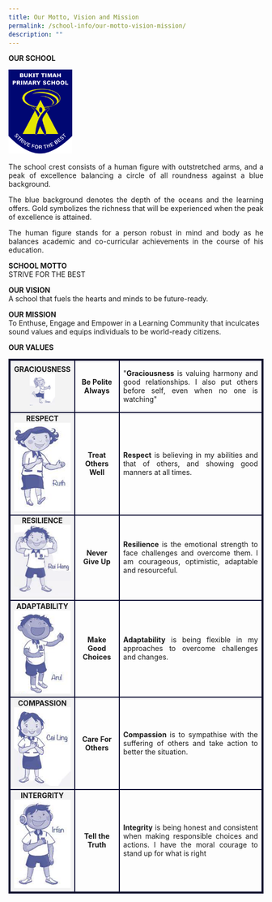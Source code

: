 ```yaml
---
title: Our Motto, Vision and Mission
permalink: /school-info/our-motto-vision-mission/
description: ""
---
```

**OUR SCHOOL**

<img src="/images/BTPS_Logo.jpeg" style="width:25%">
<p align="justify">
The school crest consists of a human figure with outstretched arms, and a peak of excellence balancing a circle of all roundness against a blue background.</p>
<p align="justify">
The blue background denotes the depth of the oceans and the learning offers. Gold symbolizes the richness that will be experienced when the peak of excellence is attained.</p>
<p align="justify">
The human figure stands for a person robust in mind and body as he balances academic and co-curricular achievements in the course of his education. </p>

**SCHOOL MOTTO**<br>
STRIVE FOR THE BEST

**OUR VISION**<br>
A school that fuels the hearts and minds to be future-ready.

**OUR MISSION**<br>
To Enthuse, Engage and Empower in a Learning Community that inculcates sound values and equips individuals to be world-ready citizens.

**OUR VALUES**<br>
<table style="border:2px solid #0A0B30">
<tbody>
<tr>
<td style="border:2px solid #0A0B30; background-color:#f3f3f3; text-align: center;" width="20%"><strong>GRACIOUSNESS</strong><img src="/images/graciousness.png" width="50px">
</td><td style="border:2px solid #0A0B30; text-align: center;"><strong>Be Polite Always</strong></td><td style="border:2px solid #0A0B30; text-align: center;"><p align="justify">"<strong>Graciousness</strong> is valuing harmony and good relationships. I also put others before self, even when no one is watching"</p></td></tr>

<tr>
<td style="border:2px solid #0A0B30; background-color:#f3f3f3; text-align: center;"><strong>RESPECT</strong><img src="/images/respect.png">
</td><td style="border:2px solid #0A0B30; text-align: center;"><strong>Treat Others Well</strong></td><td style="border:2px solid #0A0B30; text-align: center;"><p align="justify"><strong>Respect</strong> is believing in my abilities and that of others, and showing good manners at all times.</p></td></tr>
<tr>
<td style="border:2px solid #0A0B30; background-color:#f3f3f3; text-align: center;"><strong>RESILIENCE</strong><img src="/images/rui%20heng.png">
</td><td style="border:2px solid #0A0B30; text-align: center;"><strong>Never Give Up</strong></td><td style="border:2px solid #0A0B30; text-align: center;"><p align="justify"><strong>Resilience</strong> is the emotional strength to face challenges and overcome them. I am courageous, optimistic, adaptable and resourceful.</p></td></tr>
<tr>
<td style="border:2px solid #0A0B30; background-color:#f3f3f3; text-align: center;"><strong>ADAPTABILITY</strong><img src="/images/adaptability.png">
</td><td style="border:2px solid #0A0B30; text-align: center;"><strong>Make Good Choices</strong></td><td style="border:2px solid #0A0B30; text-align: center;"><p align="justify"><strong>Adaptability</strong> is being flexible in my approaches to overcome challenges and changes.</p></td></tr>
<tr>
<td style="border:2px solid #0A0B30; background-color:#f3f3f3; text-align: center;"><strong>COMPASSION</strong><img src="/images/cai%20ling.png">
</td><td style="border:2px solid #0A0B30; text-align: center;"><strong>Care For Others</strong></td><td style="border:2px solid #0A0B30; text-align: center;"><p align="justify"><strong>Compassion</strong> is to sympathise with the suffering of others and take action to better the situation.</p></td></tr>
<tr>
<td style="border:2px solid #0A0B30; background-color:#f3f3f3; text-align: center;"><strong>INTERGRITY</strong><img src="/images/integrity.png">
</td><td style="border:2px solid #0A0B30; text-align: center;"><strong>Tell the Truth</strong></td><td style="border:2px solid #0A0B30; text-align: center;"><p align="justify"><strong>Integrity</strong> is being honest and consistent when making responsible choices and actions. I have the moral courage to stand up for what is right</p></td></tr>
</tbody></table>
 <br><br>